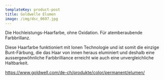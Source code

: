 ```yaml
---
templateKey: product-post
title: Goldwelle Elumen
image: /img/dsc_0697.jpg
---
```

Die Hochleistungs-Haarfarbe, ohne Oxidation. Für atemberaubende Farbbrillanz.

Diese Haarfarbe funktioniert mit Ionen Technologie und ist somit die einzige Bunt-Färbung, die das Haar von innen heraus eluminiert und deshalb eine aussergewöhnliche Farbbrilliance erreicht wie auch eine unvergleichliche Haltbarkeit.



https://www.goldwell.com/de-ch/produkte/color/permanent/elumen/
